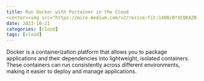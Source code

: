 ```yaml
---
title: Run Docker with Portainer in the Cloud
<center><img src="https://miro.medium.com/v2/resize:fit:1400/0*XCQKAZB-iIQdqc47"></center>
date: 2023-10-21
categories: [cloud]
tags: [cloud]
---
```


Docker is a containerization platform that allows you to package 
applications and their dependencies into lightweight, isolated containers. 
These containers can run consistently across different environments, 
making it easier to deploy and manage applications. 
